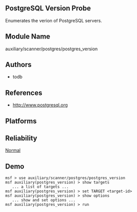 ## PostgreSQL Version Probe

Enumerates the verion of PostgreSQL servers.


## Module Name
auxiliary/scanner/postgres/postgres_version

## Authors
* todb


## References
* http://www.postgresql.org




## Platforms


## Reliability
[Normal](https://github.com/rapid7/metasploit-framework/wiki/Exploit-Ranking)

## Demo

```
msf > use auxiliary/scanner/postgres/postgres_version
msf auxiliary(postgres_version) > show targets
   ... a list of targets ...
msf auxiliary(postgres_version) > set TARGET <target-id>
msf auxiliary(postgres_version) > show options
   ... show and set options ...
msf auxiliary(postgres_version) > run
```
    
    